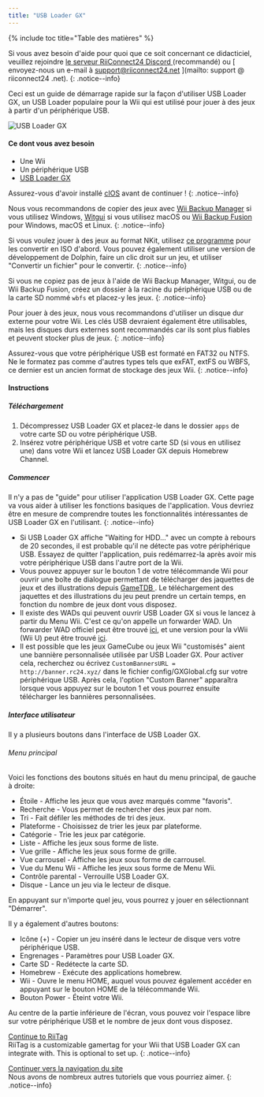 ```yaml
---
title: "USB Loader GX"
---
```


{% include toc title="Table des matières" %}

Si vous avez besoin d'aide pour quoi que ce soit concernant ce didacticiel, veuillez rejoindre [ le serveur RiiConnect24 Discord ](https://discord.gg/rc24) (recommandé) ou \[ envoyez-nous un e-mail à support@riiconnect24.net \](mailto: support @ riiconnect24 .net).
{: .notice--info}

Ceci est un guide de démarrage rapide sur la façon d'utiliser USB Loader GX, un USB Loader populaire pour la Wii qui est utilisé pour jouer à des jeux à partir d'un périphérique USB.

![USB Loader GX](/images/usbloadergx.png)

#### Ce dont vous avez besoin

* Une Wii
* Un périphérique USB
* [USB Loader GX](https://hbb1.oscwii.org/hbb/usbloader_gx/usbloader_gx.zip)

Assurez-vous d'avoir installé [cIOS](/cios) avant de continuer !
{: .notice--info}

Nous vous recommandons de copier des jeux avec [Wii Backup Manager](/wiibackupmanager) si vous utilisez Windows, [Witgui](https://desairem.com/wordpress/category/witgui-download/) si vous utilisez macOS ou [Wii Backup Fusion](https://github.com/larsenv/Wii-Backup-Fusion) pour Windows, macOS et Linux.
{: .notice--info}

Si vous voulez jouer à des jeux au format NKit, utilisez [ce programme](https://gbatemp.net/download/nkit.36157/) pour les convertir en ISO d'abord. Vous pouvez également utiliser une version de développement de Dolphin, faire un clic droit sur un jeu, et utiliser "Convertir un fichier" pour le convertir.
{: .notice--info}

Si vous ne copiez pas de jeux à l'aide de Wii Backup Manager, Witgui, ou de Wii Backup Fusion, créez un dossier à la racine du périphérique USB ou de la carte SD nommé `wbfs` et placez-y les jeux.
{: .notice--info}

Pour jouer à des jeux, nous vous recommandons d'utiliser un disque dur externe pour votre Wii. Les clés USB devraient également être utilisables, mais les disques durs externes sont recommandés car ils sont plus fiables et peuvent stocker plus de jeux.
{: .notice--info}

Assurez-vous que votre périphérique USB est formaté en FAT32 ou NTFS. Ne le formatez pas comme d'autres types tels que exFAT, extFS ou WBFS, ce dernier est un ancien format de stockage des jeux Wii.
{: .notice--info}

#### Instructions

##### Téléchargement

1. Décompressez USB Loader GX et placez-le dans le dossier `apps` de votre carte SD ou votre périphérique USB.
2. Insérez votre périphérique USB et votre carte SD (si vous en utilisez une) dans votre Wii et lancez USB Loader GX depuis Homebrew Channel.

##### Commencer

Il n'y a pas de "guide" pour utiliser l'application USB Loader GX. Cette page va vous aider à utiliser les fonctions basiques de l'application. Vous devriez être en mesure de comprendre toutes les fonctionnalités intéressantes de USB Loader GX en l'utilisant.
{: .notice--info}

* Si USB Loader GX affiche "Waiting for HDD..." avec un compte à rebours de 20 secondes, il est probable qu'il ne détecte pas votre périphérique USB. Essayez de quitter l'application, puis redémarrez-la après avoir mis votre périphérique USB dans l'autre port de la Wii.
* Vous pouvez appuyer sur le bouton 1 de votre télécommande Wii pour ouvrir une boîte de dialogue permettant de télécharger des jaquettes de jeux et des illustrations depuis [ GameTDB ](https://gametdb.com/). Le téléchargement des jaquettes et des illustrations du jeu peut prendre un certain temps, en fonction du nombre de jeux dont vous disposez.
* Il existe des WADs qui peuvent ouvrir USB Loader GX si vous le lancez à partir du Menu Wii. C'est ce qu'on appelle un forwarder WAD. Un forwarder WAD officiel peut être trouvé [ici](https://sourceforge.net/projects/usbloadergx/files/Releases/Forwarders/USB%20Loader%20GX-UNEO_Forwarder_5_1_AHBPROT.wad), et une version pour la vWii (Wii U) peut être trouvé [ici](https://sourceforge.net/projects/usbloadergx/files/Releases/Forwarders/USB%20Loader%20GX-UNEO_Forwarder_5_1_AHBPROT_vWii%20%28Fix%29.wad).
* Il est possible que les jeux GameCube ou jeux Wii "customisés" aient une bannière personnalisée utilisée par USB Loader GX. Pour activer cela, recherchez ou écrivez `CustomBannersURL = http://banner.rc24.xyz/` dans le fichier config/GXGlobal.cfg sur votre périphérique USB. Après cela, l'option "Custom Banner" apparaîtra lorsque vous appuyez sur le bouton 1 et vous pourrez ensuite télécharger les bannières personnalisées.

##### Interface utilisateur

Il y a plusieurs boutons dans l'interface de USB Loader GX.

###### Menu principal

Voici les fonctions des boutons situés en haut du menu principal, de gauche à droite:

* Étoile - Affiche les jeux que vous avez marqués comme "favoris".
* Recherche - Vous permet de rechercher des jeux par nom.
* Tri - Fait défiler les méthodes de tri des jeux.
* Plateforme - Choisissez de trier les jeux par plateforme.
* Catégorie - Trie les jeux par catégorie.
* Liste - Affiche les jeux sous forme de liste.
* Vue grille - Affiche les jeux sous forme de grille.
* Vue carrousel - Affiche les jeux sous forme de carrousel.
* Vue du Menu Wii - Affiche les jeux sous forme de Menu Wii.
* Contrôle parental - Verrouille USB Loader GX.
* Disque - Lance un jeu via le lecteur de disque.

En appuyant sur n'importe quel jeu, vous pourrez y jouer en sélectionnant "Démarrer".

Il y a également d'autres boutons:

* Icône (+) - Copier un jeu inséré dans le lecteur de disque vers votre périphérique USB.
* Engrenages - Paramètres pour USB Loader GX.
* Carte SD - Redétecte la carte SD.
* Homebrew - Exécute des applications homebrew.
* Wii - Ouvre le menu HOME, auquel vous pouvez également accéder en appuyant sur le bouton HOME de la télécommande Wii.
* Bouton Power - Éteint votre Wii.

Au centre de la partie inférieure de l'écran, vous pouvez voir l'espace libre sur votre périphérique USB et le nombre de jeux dont vous disposez.

[Continue to RiiTag](riitag)<br> RiiTag is a customizable gamertag for your Wii that USB Loader GX can integrate with. This is optional to set up.
{: .notice--info}

[Continuer vers la navigation du site](site-navigation)<br> Nous avons de nombreux autres tutoriels que vous pourriez aimer.
{: .notice--info}
